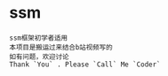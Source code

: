 # ssm
    ssm框架初学者适用
    本项目是搬运过来结合b站视频写的
    如有问题，欢迎讨论 
    Thank `You` . Please `Call` Me `Coder`
